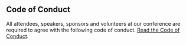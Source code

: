 <h2 class="fz--delta">Code of Conduct</h2>

All attendees, speakers, sponsors and volunteers at our conference are required to agree with the following code of conduct. <a href="/code-of-conduct">Read the Code of Conduct</a>.
